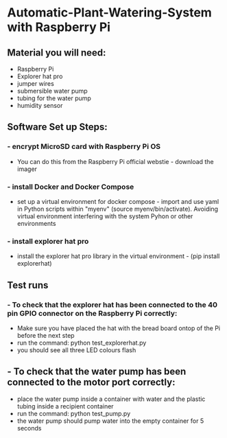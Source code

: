 # Automatic-Plant-Watering-System with Raspberry Pi

## Material you will need:
 - Raspberry Pi
 - Explorer hat pro
 - jumper wires
 - submersible water pump
 - tubing for the water pump
 - humidity sensor

## Software Set up Steps:
### - encrypt MicroSD card with Raspberry Pi OS
  - You can do this from the Raspberry Pi official webstie - download the imager
### - install Docker and Docker Compose
 - set up a virtual environment for docker compose - import and use yaml in Python scripts within "myenv" (source myenv/bin/activate). Avoiding virtual environment interfering with the system Pyhon or other environments
### - install explorer hat pro
 - install the explorer hat pro library in the virtual environment - (pip install explorerhat)

## Test runs
### - To check that the explorer hat has been connected to the 40 pin GPIO connector on the Raspberry Pi correctly:
 - Make sure you have placed the hat with the bread board ontop of the Pi before the next step
 - run the command: python test_explorerhat.py
 - you should see all three LED colours flash
## - To check that the water pump has been connected to the motor port correctly:
 - place the water pump inside a container with water and the plastic tubing inside a recipient container 
 - run the command: python test_pump.py
 - the water pump should pump water into the empty container for 5 seconds
